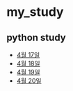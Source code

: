 # my_study
## python study
- [4월 17일](20230417.md)
- [4월 18일](20230418.md)
- [4월 19일](20230419.md)
- [4월 20일](20230420.md)